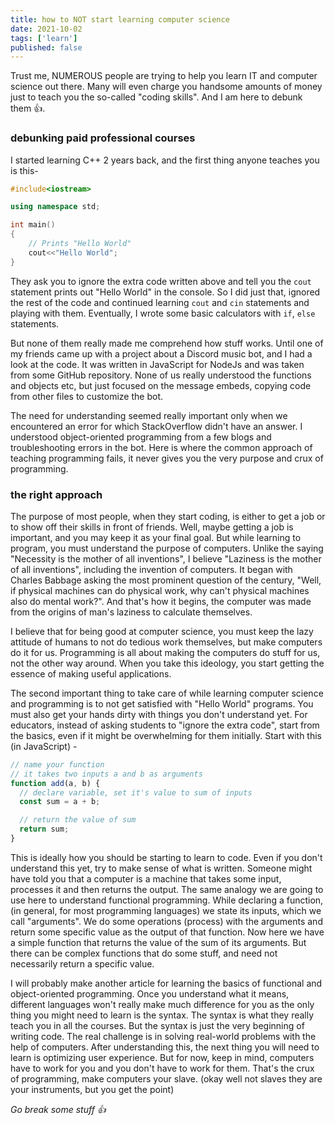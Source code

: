 ```yaml
---
title: how to NOT start learning computer science
date: 2021-10-02
tags: ['learn']
published: false
---
```


Trust me, NUMEROUS people are trying to help you learn IT and computer science out there. Many will even charge you handsome amounts of money just to teach you the so-called "coding skills". And I am here to debunk them :+1:.

<!--more-->

### debunking paid professional courses

I started learning C++ 2 years back, and the first thing anyone teaches you is this-

```cpp
#include<iostream>

using namespace std;

int main()
{
    // Prints "Hello World"
    cout<<"Hello World";
}
```

They ask you to ignore the extra code written above and tell you the `cout` statement prints out "Hello World" in the console. So I did just that, ignored the rest of the code and continued learning `cout` and `cin` statements and playing with them. Eventually, I wrote some basic calculators with `if`, `else` statements.

But none of them really made me comprehend how stuff works. Until one of my friends came up with a project about a Discord music bot, and I had a look at the code. It was written in JavaScript for NodeJs and was taken from some GitHub repository. None of us really understood the functions and objects etc, but just focused on the message embeds, copying code from other files to customize the bot.

The need for understanding seemed really important only when we encountered an error for which StackOverflow didn't have an answer. I understood object-oriented programming from a few blogs and troubleshooting errors in the bot. Here is where the common approach of teaching programming fails, it never gives you the very purpose and crux of programming.

### the right approach

The purpose of most people, when they start coding, is either to get a job or to show off their skills in front of friends. Well, maybe getting a job is important, and you may keep it as your final goal. But while learning to program, you must understand the purpose of computers. Unlike the saying "Necessity is the mother of all inventions", I believe "Laziness is the mother of all inventions", including the invention of computers. It began with Charles Babbage asking the most prominent question of the century, "Well, if physical machines can do physical work, why can't physical machines also do mental work?". And that's how it begins, the computer was made from the origins of man's laziness to calculate themselves.

I believe that for being good at computer science, you must keep the lazy attitude of humans to not do tedious work themselves, but make computers do it for us. Programming is all about making the computers do stuff for us, not the other way around. When you take this ideology, you start getting the essence of making useful applications.

The second important thing to take care of while learning computer science and programming is to not get satisfied with "Hello World" programs. You must also get your hands dirty with things you don't understand yet. For educators, instead of asking students to "ignore the extra code", start from the basics, even if it might be overwhelming for them initially. Start with this (in JavaScript) -

```javascript
// name your function
// it takes two inputs a and b as arguments
function add(a, b) {
  // declare variable, set it's value to sum of inputs
  const sum = a + b;

  // return the value of sum
  return sum;
}
```

This is ideally how you should be starting to learn to code. Even if you don't understand this yet, try to make sense of what is written. Someone might have told you that a computer is a machine that takes some input, processes it and then returns the output. The same analogy we are going to use here to understand functional programming. While declaring a function, (in general, for most programming languages) we state its inputs, which we call "arguments". We do some operations (process) with the arguments and return some specific value as the output of that function. Now here we have a simple function that returns the value of the sum of its arguments. But there can be complex functions that do some stuff, and need not necessarily return a specific value.

I will probably make another article for learning the basics of functional and object-oriented programming. Once you understand what it means, different languages won't really make much difference for you as the only thing you might need to learn is the syntax. The syntax is what they really teach you in all the courses. But the syntax is just the very beginning of writing code. The real challenge is in solving real-world problems with the help of computers. After understanding this, the next thing you will need to learn is optimizing user experience. But for now, keep in mind, computers have to work for you and you don't have to work for them. That's the crux of programming, make computers your slave. (okay well not slaves they are your instruments, but you get the point)

_Go break some stuff :+1:_
